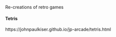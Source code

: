 Re-creations of retro games


<h4>Tetris</h4>
https://johnpaulkiser.github.io/jp-arcade/tetris.html


